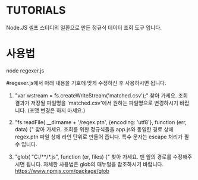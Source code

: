 # TUTORIALS
Node.JS 셀프 스터디의 일환으로 만든 정규식 데이터 조회 도구 입니다.

# 사용법
node regexer.js

#regexer.js에서 아래 내용을 기호에 맞게 수정하신 후 사용하시면 됩니다. 

1. "var wstream = fs.createWriteStream('matched.csv');" 찾아 가세요.
  조회 결과가 저장될 파일명을 'matched.csv'에서 원하는 파일명으로 변경하시기 바랍니다. (포맷 변경은 하지 마세요.)

2. "fs.readFile( __dirname + '/regex.ptn', {encoding: 'utf8'}, function (err, data) {" 찾아 가세요.
  조회를 위한 정규식들을 app.js와 동일한 경로 상에 regex.ptn 파일 상에 라인 단위로 만들어 줍니다.
  특수 문자는 escape 처리가 필수 입니다.
  
3. "glob( "C:/**/*.js", function (er, files) {" 찾아 가세요.
  맨 앞의 경로를 수정해주시면 됩니다. 
  자세한 사용법은 glob의 매뉴얼을 참조하시기 바랍니다. https://www.npmjs.com/package/glob
